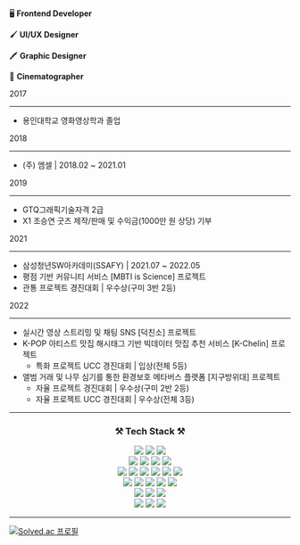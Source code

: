 
🖥 **Frontend Developer**   
   
🖌 **UI/UX Designer**   
   
🖍 **Graphic Designer**   
   
🎥 **Cinematographer**   

   
   

2017
- - - 
- 용인대학교 영화영상학과 졸업
   

2018
- - - 
- (주) 엠셀 | 2018.02 ~ 2021.01
   
   
2019
- - - 
- GTQ그래픽기술자격 2급
- X1 조승연 굿즈 제작/판매 및 수익금(1000만 원 상당) 기부
   
2021
- - - 
- 삼성청년SW아카데미(SSAFY) | 2021.07 ~ 2022.05
- 평점 기반 커뮤니티 서비스 [MBTI is Science] 프로젝트
- 관통 프로젝트 경진대회 | 우수상(구미 3반 2등)
   
2022
- - -
- 실시간 영상 스트리밍 및 채팅 SNS [덕친소] 프로젝트
- K-POP 아티스트 맛집 해시태그 기반 빅데이터 맛집 추천 서비스 [K-Chelin] 프로젝트
	- 특화 프로젝트 UCC 경진대회 | 입상(전체 5등)
- 앨범 거래 및 나무 심기를 통한 환경보호 메타버스 플랫폼 [지구방위대] 프로젝트
	- 자율 프로젝트 경진대회 | 우수상(구미 2반 2등)
	- 자율 프로젝트 UCC 경진대회 | 우수상(전체 3등)

   
<hr>

   
### <div align="center"> ⚒ Tech Stack ⚒</div>

<div align="center"><img src="https://img.shields.io/badge/JavaScript-F7DF1E?style=flat&logo=JavaScript&logoColor=ffffff"/> <img src="https://img.shields.io/badge/Python-3776AB?style=flat&logo=Python&logoColor=ffffff"/> <img src="https://img.shields.io/badge/Java-2F2625?style=flat&logo=CoffeeScript&logoColor=ffffff"/> </div>
   
<div align="center"><img src="https://img.shields.io/badge/React-61DAFB?style=flat&logo=React&logoColor=ffffff"/>  <img src="https://img.shields.io/badge/Redux-764ABC?style=flat&logo=Redux&logoColor=ffffff"/>  <img src="https://img.shields.io/badge/Vue.js-4FC08D?style=flat&logo=Vue.js&logoColor=ffffff"/>  <img src="https://img.shields.io/badge/Django-092E20?style=flat&logo=Django&logoColor=ffffff"/></div>   
<div align="center"><img src="https://img.shields.io/badge/HTML5-E34F26?style=flat&logo=HTML5&logoColor=ffffff"/>  <img src="https://img.shields.io/badge/CSS3-1572B6?style=flat&logo=CSS3&logoColor=ffffff"/> <img src="https://img.shields.io/badge/Scss-green?style=flat&logo=Sass&logoColor=CC6699"/>  <img src="https://img.shields.io/badge/Bootstrap-7952B3?style=flat&logo=Bootstrap&logoColor=ffffff"/> <img src="https://img.shields.io/badge/MUI-007FFF?style=flat&logo=MUI&logoColor=ffffff"/>  <img src="https://img.shields.io/badge/Figma-F24E1E?style=flat&logo=Figma&logoColor=ffffff"/></div>   
<div align="center"> <img src="https://img.shields.io/badge/GitHub-181717?style=flat&logo=GitHub&logoColor=ffffff"/>  <img src="https://img.shields.io/badge/GitLab-FC6D26?style=flat&logo=GitLab&logoColor=ffffff"/> <img src="https://img.shields.io/badge/Jira-0052CC?style=flat&logo=JiraSoftware&logoColor=ffffff"/> <img src="https://img.shields.io/badge/Notion-000000?style=flat&logo=Notion&logoColor=ffffff"/> <img src="https://img.shields.io/badge/Postman-FF6C37?style=flat&logo=Postman&logoColor=ffffff"/></div>   
<div align="center"><img src="https://img.shields.io/badge/SQL-4479A1?style=flat&logo=MySQL&logoColor=ffffff"/> <img src="https://img.shields.io/badge/Unity-FFFFFF?style=flat&logo=Unity&logoColor=000000"/> <img src="https://img.shields.io/badge/WebGL-990000?style=flat&logo=WebGL&logoColor=ffffff"/></div>   
<div align="center"><img src="https://img.shields.io/badge/AdobePhotoshop-31A8FF?style=flat&logo=AdobePhotoshop&logoColor=ffffff"/> <img src="https://img.shields.io/badge/AdobeIllustrator-FF9A00?style=flat&logo=AdobeIllustrator&logoColor=ffffff"/> <img src="https://img.shields.io/badge/FinalCutXPro-FF0000?style=flat&logo=Shotcut&logoColor=ffffff"/> </div>   
   
<hr>
    
[![Solved.ac 프로필](http://mazassumnida.wtf/api/v2/generate_badge?boj=enfnql)](https://solved.ac/enfnql)
